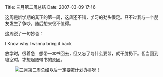 Title: 三月第二周总结
Date: 2007-03-09 17:46

<p> </p> 
<p> 这周是新学期的真正的第一周，这周还不错，学习的劲头很足。只不过我与一个朋友发生了争吵，随后想来很不值得。</p> 
<p>这周说了一句妙语：</p> 
<p>I Know why I wanna bring it back</p> 
<p> 放学时，很着急，想带一本书回去，但又忘了为什么要带，就干脆扔下。但当回到寝室时，才想起腰带书的原因。</p> 
<p> &nbsp;&nbsp;&nbsp;&nbsp;&nbsp;&nbsp;&nbsp; <img src="http://simg.sinajs.cn/blog7style/images/common/sg_trans.gif"  real_src="http://img.bimg.126.net/photo/zVEKsUP-10T4BbuD2z3E3A==/631629847739045355.gif"  alt="三月第二周总结"  title="三月第二周总结"  style="max-width:500px;"  />以后一定要按计划办事呀！</p>
